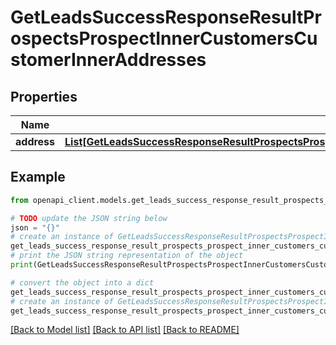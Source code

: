 # GetLeadsSuccessResponseResultProspectsProspectInnerCustomersCustomerInnerAddresses


## Properties

Name | Type | Description | Notes
------------ | ------------- | ------------- | -------------
**address** | [**List[GetLeadsSuccessResponseResultProspectsProspectInnerCustomersCustomerInnerAddressesAddressInner]**](GetLeadsSuccessResponseResultProspectsProspectInnerCustomersCustomerInnerAddressesAddressInner.md) |  | 

## Example

```python
from openapi_client.models.get_leads_success_response_result_prospects_prospect_inner_customers_customer_inner_addresses import GetLeadsSuccessResponseResultProspectsProspectInnerCustomersCustomerInnerAddresses

# TODO update the JSON string below
json = "{}"
# create an instance of GetLeadsSuccessResponseResultProspectsProspectInnerCustomersCustomerInnerAddresses from a JSON string
get_leads_success_response_result_prospects_prospect_inner_customers_customer_inner_addresses_instance = GetLeadsSuccessResponseResultProspectsProspectInnerCustomersCustomerInnerAddresses.from_json(json)
# print the JSON string representation of the object
print(GetLeadsSuccessResponseResultProspectsProspectInnerCustomersCustomerInnerAddresses.to_json())

# convert the object into a dict
get_leads_success_response_result_prospects_prospect_inner_customers_customer_inner_addresses_dict = get_leads_success_response_result_prospects_prospect_inner_customers_customer_inner_addresses_instance.to_dict()
# create an instance of GetLeadsSuccessResponseResultProspectsProspectInnerCustomersCustomerInnerAddresses from a dict
get_leads_success_response_result_prospects_prospect_inner_customers_customer_inner_addresses_from_dict = GetLeadsSuccessResponseResultProspectsProspectInnerCustomersCustomerInnerAddresses.from_dict(get_leads_success_response_result_prospects_prospect_inner_customers_customer_inner_addresses_dict)
```
[[Back to Model list]](../README.md#documentation-for-models) [[Back to API list]](../README.md#documentation-for-api-endpoints) [[Back to README]](../README.md)



